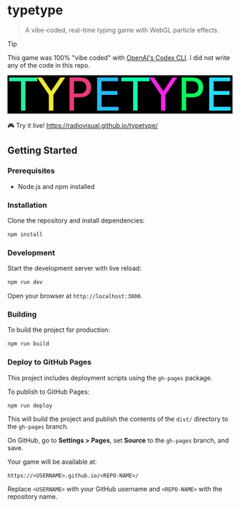 # typetype

> A vibe-coded, real-time typing game with WebGL particle effects.

> [!TIP]
> This game was 100% "vibe coded" with [OpenAI's Codex CLI](https://github.com/openai/codex). I did not write any of the code in this repo.

![typetype logo](/media/logo.png)

🎮 Try it live! https://radiovisual.github.io/typetype/

## Getting Started

### Prerequisites

- Node.js and npm installed

### Installation

Clone the repository and install dependencies:

```bash
npm install
```

### Development

Start the development server with live reload:

```bash
npm run dev
```

Open your browser at `http://localhost:3000`.

### Building

To build the project for production:

```bash
npm run build
```

### Deploy to GitHub Pages

This project includes deployment scripts using the `gh-pages` package.

To publish to GitHub Pages:

```bash
npm run deploy
```

This will build the project and publish the contents of the `dist/` directory to the `gh-pages` branch.

On GitHub, go to **Settings > Pages**, set **Source** to the `gh-pages` branch, and save.

Your game will be available at:

```
https://<USERNAME>.github.io/<REPO-NAME>/
```

Replace `<USERNAME>` with your GitHub username and `<REPO-NAME>` with the repository name.

